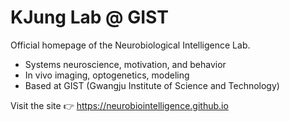 # KJung Lab @ GIST

Official homepage of the Neurobiological Intelligence Lab.

- Systems neuroscience, motivation, and behavior
- In vivo imaging, optogenetics, modeling
- Based at GIST (Gwangju Institute of Science and Technology)

Visit the site 👉 https://neurobiointelligence.github.io